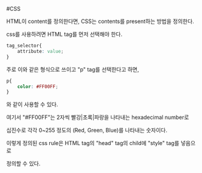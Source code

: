 #CSS 

HTML이 content를 정의한다면, CSS는 contents를 present하는 방법을 정의한다.

css를 사용하려면 HTML tag를 먼저 선택해야 한다. 

```css
tag_selector{
	attribute: value;
}
```

주로 이와 같은 형식으로 쓰이고 "p" tag를 선택한다고 하면,

```css
p{
	color: #FF00FF;
}
```

와 같이 사용할 수 있다.

여기서 "#FF00FF"는 2자씩 빨강|초록|파랑을 나타내는 hexadecimal number로 

십진수로 각각 0~255 정도의 (Red, Green, Blue)를 나타내는 숫자이다. 

이렇게 정의된 css rule은 HTML tag의 "head" tag의 child에 "style" tag를 넣음으로

정의할 수 있다. 